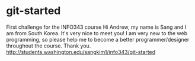 # git-started
First challenge for the INFO343 course
Hi Andrew, my name is Sang and I am from South Korea. It's very nice to meet you! I am very new to the web programming, so please help me to become a better programmer/designer throughout the course. Thank you. 
http://students.washington.edu/sangkim1/info343/git-started
